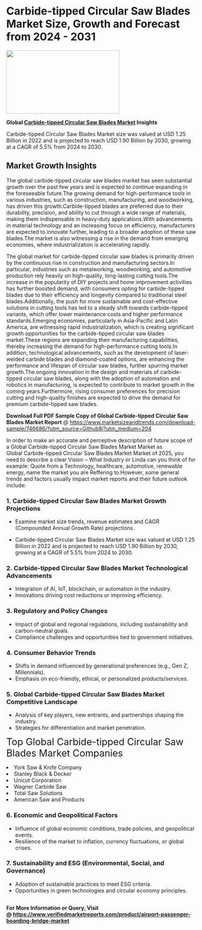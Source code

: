 <H1>Carbide-tipped Circular Saw Blades Market Size, Growth and Forecast from 2024 - 2031</H1><img class="aligncenter size-medium wp-image-584254" src="https://thirdeyenews.in/wp-content/uploads/2024/09/Global-Market-Research-300x168.jpeg" alt="" width="300" height="168" /><p><strong>Global&nbsp;<a href="https://www.marketsizeandtrends.com/download-sample/746686/?utm_source=Github8j?utm_medium=204">Carbide-tipped Circular Saw Blades Market</a> Insights</strong></p><p>Carbide-tipped Circular Saw Blades Market size was valued at USD 1.25 Billion in 2022 and is projected to reach USD 1.90 Billion by 2030, growing at a CAGR of 5.5% from 2024 to 2030.</p><p><h2>Market Growth Insights</h2> <p>The global carbide-tipped circular saw blades market has seen substantial growth over the past few years and is expected to continue expanding in the foreseeable future.The growing demand for high-performance tools in various industries, such as construction, manufacturing, and woodworking, has driven this growth.Carbide-tipped blades are preferred due to their durability, precision, and ability to cut through a wide range of materials, making them indispensable in heavy-duty applications.With advancements in material technology and an increasing focus on efficiency, manufacturers are expected to innovate further, leading to a broader adoption of these saw blades.The market is also witnessing a rise in the demand from emerging economies, where industrialization is accelerating rapidly.</p> <p>The global market for carbide-tipped circular saw blades is primarily driven by the continuous rise in construction and manufacturing sectors.In particular, industries such as metalworking, woodworking, and automotive production rely heavily on high-quality, long-lasting cutting tools.The increase in the popularity of DIY projects and home improvement activities has further boosted demand, with consumers opting for carbide-tipped blades due to their efficiency and longevity compared to traditional steel blades.Additionally, the push for more sustainable and cost-effective solutions in cutting tools has led to a steady shift towards carbide-tipped variants, which offer lower maintenance costs and higher performance standards.Emerging economies, particularly in Asia-Pacific and Latin America, are witnessing rapid industrialization, which is creating significant growth opportunities for the carbide-tipped circular saw blades market.These regions are expanding their manufacturing capabilities, thereby increasing the demand for high-performance cutting tools.In addition, technological advancements, such as the development of laser-welded carbide blades and diamond-coated options, are enhancing the performance and lifespan of circular saw blades, further spurring market growth.The ongoing innovation in the design and materials of carbide-tipped circular saw blades, along with the adoption of automation and robotics in manufacturing, is expected to contribute to market growth in the coming years.Furthermore, rising consumer preferences for precision cutting and high-quality finishes are expected to drive the demand for premium carbide-tipped saw blades.<p><span class=""><strong>Download Full PDF Sample Copy of Global Carbide-tipped Circular Saw Blades Market Report</strong> @ <a href="https://www.marketsizeandtrends.com/download-sample/746686/?utm_source=Github8j?utm_medium=204" target="_blank">https://www.marketsizeandtrends.com/download-sample/746686/?utm_source=Github8j?utm_medium=204</a></span></p><p>In order to make an accurate and perceptive description of future scope of a Global&nbsp;Carbide-tipped Circular Saw Blades Market Market as Global&nbsp;Carbide-tipped Circular Saw Blades Market Market of 2025, you need to describe a clear Vision &ndash; What Industry or Linda can you think of for example: Quote from a Technology, healthcare, automotive, renewable energy, name the market you are Reffering to.However, some general trends and factors usually impact market reports and their future outlook include:</p><h3>1.&nbsp;<strong>Carbide-tipped Circular Saw Blades Market Growth Projections</strong></h3><ul><li>Examine market size trends, revenue estimates and CAGR (Compounded Annual Growth Rate) projections.</li><li><p>Carbide-tipped Circular Saw Blades Market size was valued at USD 1.25 Billion in 2022 and is projected to reach USD 1.90 Billion by 2030, growing at a CAGR of 5.5% from 2024 to 2030.</p></li></ul><h3>2.&nbsp;<strong>Carbide-tipped Circular Saw Blades Market Technological Advancements</strong></h3><ul><li>Integration of AI, IoT, blockchain, or automation in the industry.</li><li>Innovations driving cost reductions or improving efficiency.</li></ul><h3>3.&nbsp;<strong>Regulatory and Policy Changes</strong></h3><ul><li>Impact of global and regional regulations, including sustainability and carbon-neutral goals.</li><li>Compliance challenges and opportunities tied to government initiatives.</li></ul><h3>4.&nbsp;<strong>Consumer Behavior Trends</strong></h3><ul><li>Shifts in demand influenced by generational preferences (e.g., Gen Z, Millennials).</li><li>Emphasis on eco-friendly, ethical, or personalized products/services.</li></ul><h3>5.&nbsp;<strong>Global Carbide-tipped Circular Saw Blades Market Competitive Landscape</strong></h3><ul><li>Analysis of key players, new entrants, and partnerships shaping the industry.</li><li>Strategies for differentiation and market penetration.</li></ul><p data-pm-slice="1 1 []"><span style="color: inherit; font-family: inherit; font-size: 25px;">Top Global Carbide-tipped Circular Saw Blades Market Companies</span></p><div class="" data-test-id=""><p><li>York Saw & Knife Company</li><li> Stanley Black & Decker</li><li> Unicut Corporation</li><li> Wagner Carbide Saw</li><li> Total Saw Solutions</li><li> American Saw and Products</li></p></div><h3>6.&nbsp;<strong>Economic and Geopolitical Factors</strong></h3><ul><li>Influence of global economic conditions, trade policies, and geopolitical events.</li><li>Resilience of the market to inflation, currency fluctuations, or global crises.</li></ul><h3>7.&nbsp;<strong>Sustainability and ESG (Environmental, Social, and Governance)</strong></h3><ul><li>Adoption of sustainable practices to meet ESG criteria.</li><li>Opportunities in green technologies and circular economy principles.</li></ul><h2><strong style="font-size: 14px;">For More Information or Query, Visit @&nbsp;</strong><a style="background-color: #ffffff; font-size: 14px;" href="https://www.marketsizeandtrends.com/report/carbide-tipped-circular-saw-blades-market/" target="_blank">https://www.verifiedmarketreports.com/product/airport-passenger-boarding-bridge-market</a></h2>